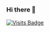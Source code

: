 ### Hi there 👋
[![Visits Badge](https://badges.pufler.dev/visits/dariuscorvus/dariuscorvus)](https://badges.pufler.dev)
<!--
**DariusCorvus/DariusCorvus** is a ✨ _special_ ✨ repository because its `README.md` (this file) appears on your GitHub profile.

Here are some ideas to get you started:

- 🔭 I’m currently working on ...
- 🌱 I’m currently learning ...
- 👯 I’m looking to collaborate on ...
- 🤔 I’m looking for help with ...
- 💬 Ask me about ...
- 📫 How to reach me: ...
- 😄 Pronouns: ...
- ⚡ Fun fact: ...
-->
